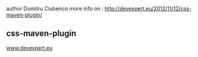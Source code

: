 author Dumitru Ciubenco
more info on : http://devexpert.eu/2012/11/12/css-maven-plugin/


css-maven-plugin
--------------------------------------------------------------------
www.devexpert.eu

